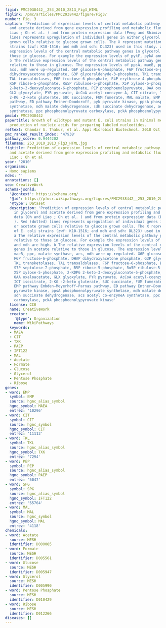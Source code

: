 ```yaml
---
figid: PMC2938442__253_2010_2813_Fig3_HTML
figlink: /pmc/articles/PMC2938442/figure/Fig3/
number: Fig. 3
caption: 'Prediction of expression levels of central metabolic pathway genes in glycerol
  and acetate derived from gene expression profiling and metabolic flux data (Oh and
  Liao ; Oh et al. ) and from protein expression data (Peng and Shimizu ). Red (dotted)
  lines represents upregulation of individual genes in either glycerol or acetate
  grown cells relative to glucose grown cells. The X represent mutations of E. coli
  strains (zwf: K10-1516; and mdh and sdh: DL323) used in this study. a The relative
  expression levels of the central metabolic pathway genes in glycerol relative to
  those in glucose. For example the expression levels of pykF, pykA and mdh are high.
  b The relative expression levels of the central metabolic pathway genes in acetate
  relative to those in glucose. The expression levels of ppsA, maeB, ppc, malate synthase,
  acs, mdh were up-regulated. G6P glucose-6-phosphate, F6P fructose-6-phosphate, DHAP
  dihydroxyacetone phosphate, G3P glyceraldehyde-3-phosphate, TKL transketolases,
  TAL transaldolases, F6P fructose-6-phosphate, E4P erythrose-4-phosphate, S7P septulose-7-phosphate,
  R5P ribose-5-phosphate, Ru5P ribulose-5-phosphate, X5P xylose-5-phosphate, 2-KDPG
  2-keto-3-deoxygluconate-6-phosphate, PEP phosphoenolpyruvate, OAA oxaloacetate,
  GLX glyoxylate, PYR pyruvate, AcCoA acetyl-coenzyme A, CIT citrate, ICT isocitrate,
  2-KG -2-keto gluterate, SUC succinate, FUM fumerate, MAL malate, EMP pathway Embden–Meyerhoff–Parnas
  pathway, ED pathway Entner–Doudoroff, pyk pyruvate kinase, ppsA phosphoenolpyruvate
  synthetase, mdh malate dehydrogenase, sdh succinate dehydrogenase, acs acetyl co-enzymeA
  synthetase, ppc phosphoenolpyruvate carboxylase, pckA phosphoenolypyruvate kinase'
pmcid: PMC2938442
papertitle: Growth of wildtype and mutant E. coli strains in minimal media for optimal
  production of nucleic acids for preparing labeled nucleotides.
reftext: Chandar S. Thakur, et al. Appl Microbiol Biotechnol. 2010 Oct;88(3):771-779.
pmc_ranked_result_index: '47938'
pathway_score: 0.9444202
filename: 253_2010_2813_Fig3_HTML.jpg
figtitle: Prediction of expression levels of central metabolic pathway genes in glycerol
  and acetate derived from gene expression profiling and metabolic flux data (Oh and
  Liao ; Oh et al
year: '2010'
organisms:
- Homo sapiens
ndex: ''
annotations: []
seo: CreativeWork
schema-jsonld:
  '@context': https://schema.org/
  '@id': https://pfocr.wikipathways.org/figures/PMC2938442__253_2010_2813_Fig3_HTML.html
  '@type': Dataset
  description: 'Prediction of expression levels of central metabolic pathway genes
    in glycerol and acetate derived from gene expression profiling and metabolic flux
    data (Oh and Liao ; Oh et al. ) and from protein expression data (Peng and Shimizu
    ). Red (dotted) lines represents upregulation of individual genes in either glycerol
    or acetate grown cells relative to glucose grown cells. The X represent mutations
    of E. coli strains (zwf: K10-1516; and mdh and sdh: DL323) used in this study.
    a The relative expression levels of the central metabolic pathway genes in glycerol
    relative to those in glucose. For example the expression levels of pykF, pykA
    and mdh are high. b The relative expression levels of the central metabolic pathway
    genes in acetate relative to those in glucose. The expression levels of ppsA,
    maeB, ppc, malate synthase, acs, mdh were up-regulated. G6P glucose-6-phosphate,
    F6P fructose-6-phosphate, DHAP dihydroxyacetone phosphate, G3P glyceraldehyde-3-phosphate,
    TKL transketolases, TAL transaldolases, F6P fructose-6-phosphate, E4P erythrose-4-phosphate,
    S7P septulose-7-phosphate, R5P ribose-5-phosphate, Ru5P ribulose-5-phosphate,
    X5P xylose-5-phosphate, 2-KDPG 2-keto-3-deoxygluconate-6-phosphate, PEP phosphoenolpyruvate,
    OAA oxaloacetate, GLX glyoxylate, PYR pyruvate, AcCoA acetyl-coenzyme A, CIT citrate,
    ICT isocitrate, 2-KG -2-keto gluterate, SUC succinate, FUM fumerate, MAL malate,
    EMP pathway Embden–Meyerhoff–Parnas pathway, ED pathway Entner–Doudoroff, pyk
    pyruvate kinase, ppsA phosphoenolpyruvate synthetase, mdh malate dehydrogenase,
    sdh succinate dehydrogenase, acs acetyl co-enzymeA synthetase, ppc phosphoenolpyruvate
    carboxylase, pckA phosphoenolypyruvate kinase'
  license: CC0
  name: CreativeWork
  creator:
    '@type': Organization
    name: WikiPathways
  keywords:
  - MAEA
  - CIT
  - TXK
  - PAEP
  - IFT122
  - MAL
  - Acetate
  - Formate
  - Glucose
  - Glycerol
  - Pentose Phosphate
  - Ribose
genes:
- word: EMP
  symbol: EMP
  source: hgnc_alias_symbol
  hgnc_symbol: MAEA
  entrez: '10296'
- word: CIT
  symbol: CIT
  source: hgnc_symbol
  hgnc_symbol: CIT
  entrez: '11113'
- word: TKL
  symbol: TKL
  source: hgnc_alias_symbol
  hgnc_symbol: TXK
  entrez: '7294'
- word: PEP
  symbol: PEP
  source: hgnc_alias_symbol
  hgnc_symbol: PAEP
  entrez: '5047'
- word: SPG
  symbol: SPG
  source: hgnc_alias_symbol
  hgnc_symbol: IFT122
  entrez: '55764'
- word: MAL
  symbol: MAL
  source: hgnc_symbol
  hgnc_symbol: MAL
  entrez: '4118'
chemicals:
- word: Acetate
  source: MESH
  identifier: D000085
- word: Formate
  source: MESH
  identifier: D005561
- word: Glucose
  source: MESH
  identifier: D005947
- word: Glycerol
  source: MESH
  identifier: D005990
- word: Pentose Phosphate
  source: MESH
  identifier: D010429
- word: Ribose
  source: MESH
  identifier: D012266
diseases: []
---
```

